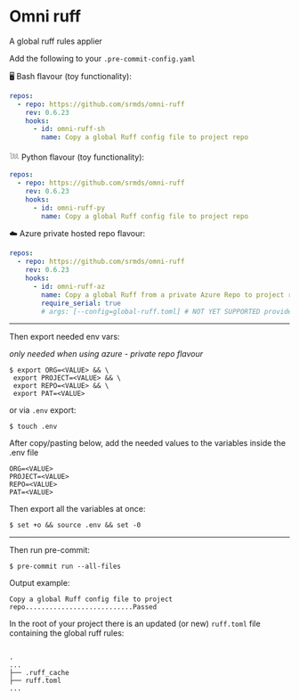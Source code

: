 # Omni ruff

A global ruff rules applier

Add the following to your `.pre-commit-config.yaml`

🖥️ Bash flavour (toy functionality):

```yaml
repos:
  - repo: https://github.com/srmds/omni-ruff
    rev: 0.6.23
    hooks:
      - id: omni-ruff-sh
        name: Copy a global Ruff config file to project repo
```

𓆙 Python flavour (toy functionality):

```yaml
repos:
  - repo: https://github.com/srmds/omni-ruff
    rev: 0.6.23
    hooks:
      - id: omni-ruff-py
        name: Copy a global Ruff config file to project repo
```

☁️ Azure private hosted repo flavour:

```yaml
repos:
  - repo: https://github.com/srmds/omni-ruff
    rev: 0.6.23
    hooks:
      - id: omni-ruff-az
        name: Copy a global Ruff from a private Azure Repo to project repo
        require_serial: true
        # args: [--config=global-ruff.toml] # NOT YET SUPPORTED provide path to global ruff config file in source repo
```

---

Then export needed env vars:

_only needed when using azure - private repo flavour_

```shell
$ export ORG=<VALUE> && \
 export PROJECT=<VALUE> && \
 export REPO=<VALUE> && \
 export PAT=<VALUE> 
```

or via `.env` export:

```shell
$ touch .env
```

After copy/pasting below, add the needed values to the variables inside the .env file

```text
ORG=<VALUE>
PROJECT=<VALUE>
REPO=<VALUE>
PAT=<VALUE>
```

Then export all the variables at once:

```shell
$ set +o && source .env && set -0
```

---

Then run pre-commit:

```shell
$ pre-commit run --all-files
```

Output example:

```shell
Copy a global Ruff config file to project repo...........................Passed
```

In the root of your project there is an updated (or new) `ruff.toml` file containing the global ruff rules:

```shell

.
...
├── .ruff_cache
├── ruff.toml
...
```
